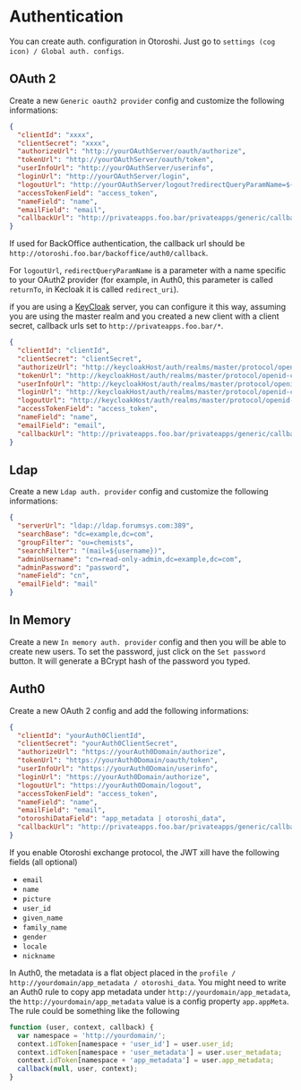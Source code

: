# Authentication

You can create auth. configuration in Otoroshi. Just go to `settings (cog icon) / Global auth. configs`.

## OAuth 2

Create a new `Generic oauth2 provider` config and customize the following informations:

```json
{
  "clientId": "xxxx",
  "clientSecret": "xxxx",
  "authorizeUrl": "http://yourOAuthServer/oauth/authorize",
  "tokenUrl": "http://yourOAuthServer/oauth/token",
  "userInfoUrl": "http://yourOAuthServer/userinfo",
  "loginUrl": "http://yourOAuthServer/login",
  "logoutUrl": "http://yourOAuthServer/logout?redirectQueryParamName=${redirect}",
  "accessTokenField": "access_token",
  "nameField": "name",
  "emailField": "email",
  "callbackUrl": "http://privateapps.foo.bar/privateapps/generic/callback"
}
```

If used for BackOffice authentication, the callback url should be `http://otoroshi.foo.bar/backoffice/auth0/callback`.

For `logoutUrl`, `redirectQueryParamName` is a parameter with a name specific to your OAuth2 provider (for example, in Auth0, this parameter is called `returnTo`, in Kecloak it is called `redirect_uri`).

if you are using a [KeyCloak](https://www.keycloak.org/) server, you can configure it this way, assuming you are using the master realm and you created a new client with a client secret, callback urls set to `http://privateapps.foo.bar/*`.

```json
{
  "clientId": "clientId",
  "clientSecret": "clientSecret",
  "authorizeUrl": "http://keycloakHost/auth/realms/master/protocol/openid-connect/auth",
  "tokenUrl": "http://keycloakHost/auth/realms/master/protocol/openid-connect/token",
  "userInfoUrl": "http://keycloakHost/auth/realms/master/protocol/openid-connect/userinfo",
  "loginUrl": "http://keycloakHost/auth/realms/master/protocol/openid-connect/auth",
  "logoutUrl": "http://keycloakHost/auth/realms/master/protocol/openid-connect/logout?redirect_uri=${redirect}",
  "accessTokenField": "access_token",
  "nameField": "name",
  "emailField": "email",
  "callbackUrl": "http://privateapps.foo.bar/privateapps/generic/callback"
}
```

## Ldap

Create a new `Ldap auth. provider` config and customize the following informations:

```json
{
  "serverUrl": "ldap://ldap.forumsys.com:389",
  "searchBase": "dc=example,dc=com",
  "groupFilter": "ou=chemists",
  "searchFilter": "(mail=${username})",
  "adminUsername": "cn=read-only-admin,dc=example,dc=com",
  "adminPassword": "password",
  "nameField": "cn",
  "emailField": "mail"
}
```

## In Memory

Create a new `In memory auth. provider` config and then you will be able to create new users. To set the password, just click on the `Set password` button. It will generate a BCrypt hash of the password you typed.

## Auth0

Create a new OAuth 2 config and add the following informations:

```json
{
  "clientId": "yourAuth0ClientId",
  "clientSecret": "yourAuth0ClientSecret",
  "authorizeUrl": "https://yourAuth0Domain/authorize",
  "tokenUrl": "https://yourAuth0Domain/oauth/token",
  "userInfoUrl": "https://yourAuth0Domain/userinfo",
  "loginUrl": "https://yourAuth0Domain/authorize",
  "logoutUrl": "https://yourAuth0Domain/logout",
  "accessTokenField": "access_token",
  "nameField": "name",
  "emailField": "email",
  "otoroshiDataField": "app_metadata | otoroshi_data",
  "callbackUrl": "http://privateapps.foo.bar/privateapps/generic/callback"
}
```

If you enable Otoroshi exchange protocol, the JWT xill have the following fields (all optional)

* `email`
* `name`
* `picture`
* `user_id`
* `given_name`
* `family_name`
* `gender`
* `locale`
* `nickname`

In Auth0, the metadata is a flat object placed in the `profile / http://yourdomain/app_metadata / otoroshi_data`. You might need to write an Auth0 rule to copy app metadata under `http://yourdomain/app_metadata`, the `http://yourdomain/app_metadata` value is a config property `app.appMeta`. The rule could be something like the following

```js
function (user, context, callback) {
  var namespace = 'http://yourdomain/';
  context.idToken[namespace + 'user_id'] = user.user_id;
  context.idToken[namespace + 'user_metadata'] = user.user_metadata;
  context.idToken[namespace + 'app_metadata'] = user.app_metadata;
  callback(null, user, context);
}
```